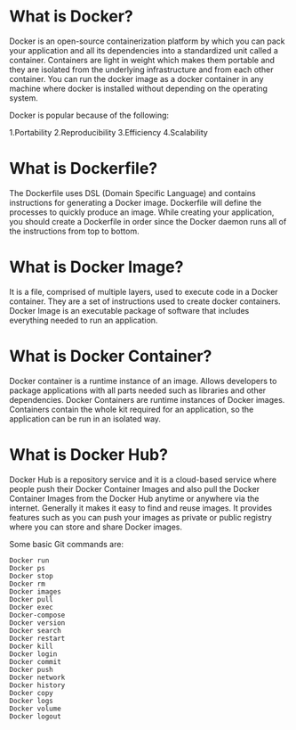 
# What is Docker?
Docker is an open-source containerization platform by which you can pack your application and all its dependencies into a standardized unit called a container.
Containers are light in weight which makes them portable and they are isolated from the underlying infrastructure and from each other container. 
You can run the docker image as a docker container in any machine where docker is installed without depending on the operating system.

Docker is popular because of the following:

1.Portability
2.Reproducibility
3.Efficiency
4.Scalability

# What is Dockerfile?
The Dockerfile uses DSL (Domain Specific Language) and contains instructions for generating a Docker image. 
Dockerfile will define the processes to quickly produce an image. While creating your application, you should create a Dockerfile in order since the Docker daemon runs all of the instructions from top to bottom.

# What is Docker Image?
It is a file, comprised of multiple layers, used to execute code in a Docker container. They are a set of instructions used to create docker containers. 
Docker Image is an executable package of software that includes everything needed to run an application.

# What is Docker Container?
Docker container is a runtime instance of an image. Allows developers to package applications with all parts needed such as libraries and other dependencies. 
Docker Containers are runtime instances of Docker images. Containers contain the whole kit required for an application, so the application can be run in an isolated way. 

# What is Docker Hub?
Docker Hub is a repository service and it is a cloud-based service where people push their Docker Container Images and also pull the Docker Container Images from the Docker Hub anytime or anywhere via the internet. Generally it makes it easy to find and reuse images. It provides features such as you can push your images as private or public registry where you can store and share Docker images.

Some basic Git commands are:
```
Docker run 
Docker ps 
Docker stop 
Docker rm 
Docker images 
Docker pull 
Docker exec 
Docker-compose 
Docker version
Docker search 
Docker restart 
Docker kill 
Docker login
Docker commit 
Docker push 
Docker network 
Docker history 
Docker copy
Docker logs   
Docker volume 
Docker logout 
```




